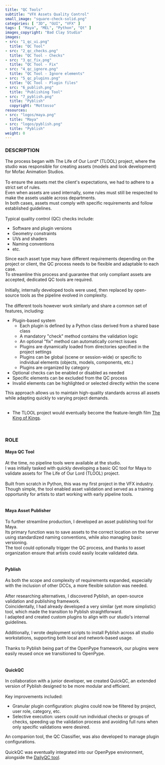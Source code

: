 ```yaml
---
title: "QC Tools"
subtitle: "VFX Assets Quality Control"
small_image: "square-check-solid.png"
categories: [ "3D", "GUI", "VFX" ]
tags: [ "Maya", "MEL", "Python", "Qt" ]
images_copyright: "Bad Clay Studio"
images:
- src: "1_qc_ui.png"
  title: "QC Tool"
- src: "2_qc_checks.png"
  title: "QC Tool - Checks"
- src: "3_qc_fix.png"
  title: "QC Tool - Fix"
- src: "4_qc_ignore.png"
  title: "QC Tool - Ignore elements"
- src: "5_qc_plugins.png"
  title: "QC Tool - Plugin files"
- src: "6_publish.png"
  title: "Publishing Tool"
- src: "7_pyblish.png"
  title: "Pyblish"
  copyright: "Mottosso"
resources:
- src: "logos/maya.png"
  title: "Maya"
- src: "logos/pyblish.png"
  title: "Pyblish"
weight: 0
---
```


<h3>DESCRIPTION</h3>
The process began with The Life of Our Lord* (TLOOL) project, where the studio was responsible for creating assets (models and look development) for Mofac Animation Studios.<br>
<br>
To ensure the assets met the client's expectations, we had to adhere to a strict set of rules.<br>
Even when assets are used internally, some rules must still be respected to make the assets usable across departments.<br>
In both cases, assets must comply with specific requirements and follow established guidelines.<br>
<br>
Typical quality control (QC) checks include:
<ul>
<li>Software and plugin versions</li>
<li>Geometry constraints</li>
<li>UVs and shaders</li>
<li>Naming conventions</li>
<li>etc.</li>
</ul>

Since each asset type may have different requirements depending on the project or client, the QC process needs to be flexible and adaptable to each case.<br>
To streamline this process and guarantee that only compliant assets are accepted, dedicated QC tools are required.<br>
<br>
Initially, internally developed tools were used, then replaced by open-source tools as the pipeline evolved in complexity.<br>
<br>
The different tools however work similarly and share a common set of features, including:
<ul>
<li>Plugin-based system
    <ul>
    <li>Each plugin is defined by a Python class derived from a shared base class</li>
    <li>A mandatory "check" method contains the validation logic</li>
    <li>An optional "fix" method can automatically correct issues</li>
    <li>Plugins are dynamically loaded from directories specified in the project settings</li>
    <li>Plugins can be global (scene or session-wide) or specific to individual elements (objects, models, components, etc.)</li>
    <li>Plugins are organized by category</li>
    </ul>
<li>Optional checks can be enabled or disabled as needed</li>
<li>Specific elements can be excluded from the QC process</li>
<li>Invalid elements can be highlighted or selected directly within the scene</li>
</ul>

This approach allows us to maintain high-quality standards across all assets while adapting quickly to varying project demands.<br>
<br>
* The TLOOL project would eventually become the feature-length film <a href="https://www.imdb.com/title/tt7967302" target="_blank">The King of Kings</a>.<br>
<br>

<h3>ROLE</h3>

<h4>Maya QC Tool</h4>
At the time, no pipeline tools were available at the studio.<br>
I was initially tasked with quickly developing a basic QC tool for Maya to validate assets for The Life of Our Lord (TLOOL) project.<br>
<br>
Built from scratch in Python, this was my first project in the VFX industry.<br>
Though simple, the tool enabled asset validation and served as a training opportunity for artists to start working with early pipeline tools.<br>
<br>

<h4>Maya Asset Publisher</h4>
To further streamline production, I developed an asset publishing tool for Maya.<br>
Its primary function was to save assets to the correct location on the server using standardized naming conventions, while also managing basic versioning.<br>
The tool could optionally trigger the QC process, and thanks to asset organization ensure that artists could easily locate validated data.<br>
<br>

<h4>Pyblish</h4>
As both the scope and complexity of requirements expanded, especially with the inclusion of other DCCs, a more flexible solution was needed.<br>
<br>
After researching alternatives, I discovered Pyblish, an open-source validation and publishing framework.<br>
Coincidentally, I had already developed a very similar (yet more simplistic) tool, which made the transition to Pyblish straightforward.<br>
I adapted and created custom plugins to align with our studio's internal guidelines.<br>
<br>
Additionally, I wrote deployment scripts to install Pyblish across all studio workstations, supporting both local and network-based usage.<br>
<br>
Thanks to Pyblish being part of the OpenPype framework, our plugins were easily reused once we transitioned to OpenPype.<br>
<br>

<h4>QuickQC</h4>
In collaboration with a junior developer, we created QuickQC, an extended version of Pyblish designed to be more modular and efficient.<br>
<br>
Key improvements included:
<ul>
<li>Granular plugin configuration: plugins could now be filtered by project, user role, category, etc.</li>
<li>Selective execution: users could run individual checks or groups of checks, speeding up the validation process and avoiding full runs when only specific validations were desired.</li>
</ul>

An companion tool, the QC Classifier, was also developed to manage plugin configurations.<br>
<br>
QuickQC was eventually integrated into our OpenPype environment, alongside the <a href="pro/badclay/openpype">DailyQC tool</a>.
<br>
